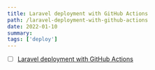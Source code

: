 ```yaml
---
title: Laravel deployment with GitHub Actions
path: /laravel-deployment-with-github-actions
date: 2022-01-10
summary: 
tags: ['deploy']
---
```




- [ ] [Laravel deployment with GitHub Actions](https://www.youtube.com/watch?v=2zduPKmszmI)
